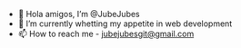 - 👋 Hola amigos, I’m @JubeJubes
- 🌱 I’m currently whetting my appetite in web development
- 📫 How to reach me - jubejubesgit@gmail.com

<!---
JubeJubes/JubeJubes is a ✨ special ✨ repository because its `README.md` (this file) appears on your GitHub profile.
You can click the Preview link to take a look at your changes.
--->
